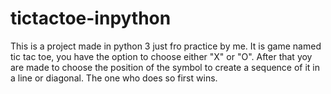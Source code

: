 # tictactoe-inpython
This is a project made in python 3 just fro practice by me. It is game named tic tac toe, you have the option to choose either "X" or "O".
After that yoy are made to choose the position of the symbol to create a sequence of it in a line or diagonal. The one who does so first wins.
